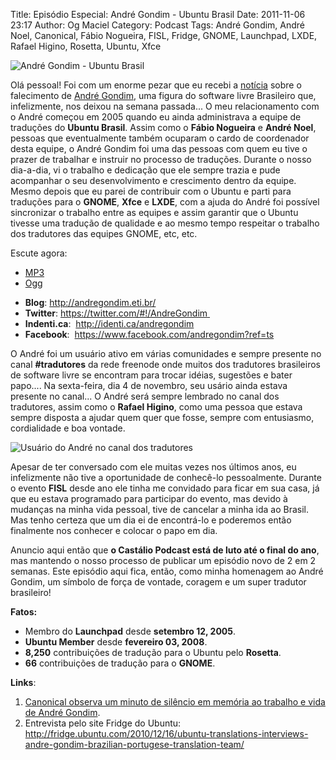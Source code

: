 Title: Episódio Especial: André Gondim - Ubuntu Brasil
Date: 2011-11-06 23:17
Author: Og Maciel
Category: Podcast
Tags: André Gondim, André Noel, Canonical, Fábio Nogueira, FISL, Fridge, GNOME, Launchpad, LXDE, Rafael Higino, Rosetta, Ubuntu, Xfce


![André Gondim - Ubuntu Brasil]({filename}/images/andregondim.png)

Olá pessoal! Foi com um enorme pezar que eu recebi a
[notícia](http://sejalivre.org/?p=5698 "http://sejalivre.org/?p=5698")
sobre o falecimento de [André
Gondim](http://andregondim.eti.br/ "http://andregondim.eti.br/"), uma
figura do software livre Brasileiro que, infelizmente, nos deixou na
semana passada... O meu relacionamento com o André começou em 2005
quando eu ainda administrava a equipe de traduções do **Ubuntu Brasil**.
Assim como o **Fábio Nogueira** e **André Noel**, pessoas que
eventualmente também ocuparam o cardo de coordenador desta equipe, o
André Gondim foi uma das pessoas com quem eu tive o prazer de trabalhar
e instruir no processo de traduções. Durante o nosso dia-a-dia, vi o
trabalho e dedicação que ele sempre trazia e pude acompanhar o seu
desenvolvimento e crescimento dentro da equipe. Mesmo depois que eu
parei de contribuir com o Ubuntu e parti para traduções para o
**GNOME**, **Xfce** e **LXDE**, com a ajuda do André foi possível
sincronizar o trabalho entre as equipes e assim garantir que o Ubuntu
tivesse uma tradução de qualidade e ao mesmo tempo respeitar o trabalho
dos tradutores das equipes GNOME, etc, etc.

Escute agora:

* [MP3](http://downloads.ogmaciel.com/castalio-podcast-21.mp3)
* [Ogg](http://downloads.ogmaciel.com/castalio-podcast-21.ogg) 

-   **Blog**: <http://andregondim.eti.br/>
-   **Twitter**: <https://twitter.com/#!/AndreGondim>[ ](http://andregondim.eti.br/)
-   **Indenti.ca**:  <http://identi.ca/andregondim>
-   **Facebook**:  <https://www.facebook.com/andregondim?ref=ts>

O André foi um usuário ativo em várias comunidades e sempre presente no
canal **\#tradutores** da rede freenode onde muitos dos tradutores
brasileiros de software livre se encontram para trocar idéias, sugestões
e bater papo.... Na sexta-feira, dia 4 de novembro, seu usário ainda
estava presente no canal... O André será sempre lembrado no canal dos
tradutores, assim como o **Rafael Higino**, como uma pessoa que estava
sempre disposta a ajudar quem quer que fosse, sempre com entusiasmo,
cordialidade e boa vontade.

![Usuário do André no canal dos tradutores]({filename}/images/irc.png)

Apesar de ter conversado com ele muitas vezes nos últimos anos, eu
infelizmente não tive a oportunidade de conhecê-lo pessoalmente. Durante
o evento **FISL** desde ano ele tinha me convidado para ficar em sua
casa, já que eu estava programado para participar do evento, mas devido
à mudanças na minha vida pessoal, tive de cancelar a minha ida ao
Brasil. Mas tenho certeza que um dia ei de encontrá-lo e poderemos então
finalmente nos conhecer e colocar o papo em dia.

Anuncio aqui então que **o Castálio Podcast está de luto até o final do
ano**, mas mantendo o nosso processo de publicar um episódio novo de 2
em 2 semanas. Este episódio aqui fica, então, como minha homenagem ao
André Gondim, um símbolo de força de vontade, coragem e um super
tradutor brasileiro!

**Fatos:**

-   Membro do **Launchpad** desde **setembro 12, 2005**.
-   **Ubuntu Member** desde **fevereiro 03, 2008**.
-   **8,250** contribuições de tradução para o Ubuntu pelo **Rosetta**.
-   **66** contribuições de tradução para o **GNOME**.

**Links**:

1.  [Canonical observa um minuto de silêncio em memória ao trabalho e
    vida de André
    Gondim](http://twitpic.com/7av8qa "http://twitpic.com/7av8qa").
2.  Entrevista pelo site Fridge do Ubuntu:
    <http://fridge.ubuntu.com/2010/12/16/ubuntu-translations-interviews-andre-gondim-brazilian-portugese-translation-team/>
